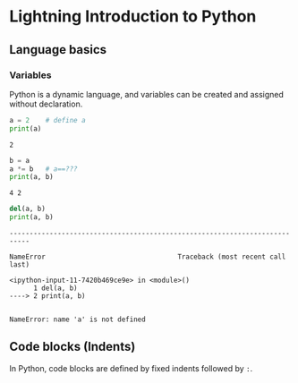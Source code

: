 
# Lightning Introduction to Python

## Language basics 
### Variables

Python is a dynamic language, and variables can be created and assigned without declaration.


```python
a = 2    # define a
print(a)
```

    2



```python
b = a
a *= b   # a==???
print(a, b)
```

    4 2



```python
del(a, b)
print(a, b)
```


    ---------------------------------------------------------------------------

    NameError                                 Traceback (most recent call last)

    <ipython-input-11-7420b469ce9e> in <module>()
          1 del(a, b)
    ----> 2 print(a, b)
    

    NameError: name 'a' is not defined


## Code blocks (Indents)

In Python, code blocks are defined by fixed indents followed by `:`.
